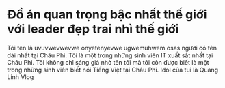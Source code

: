 # Đồ án quan trọng bậc nhất thế giới với leader đẹp trai nhì thế giới

Tôi tên là uvuvwevwevwe onyetenyevwe ugwemuhwem osas người có tên dài nhất tại Châu Phi. 
Tôi là một trong những sinh viên IT xuất sắt nhất tại Châu Phi.
Tôi không chỉ sáng giá nhờ tên tôi mà tôi còn được biết là một trong những sinh viên biết nói Tiếng Việt tại Châu Phi.
Idol của tui là Quang Linh Vlog
